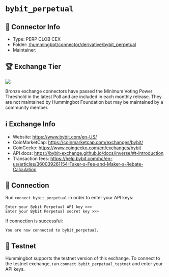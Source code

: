 # `bybit_perpetual`

## 📁 Connector Info

* Type: PERP CLOB CEX
* Folder: [/hummingbot/connector/derivative/bybit_perpetual](https://github.com/hummingbot/hummingbot/tree/development/hummingbot/connector/derivative/bybit_perpetual)
* Maintainer:

## 🏆 Exchange Tier

![](https://img.shields.io/static/v1?label=Hummingbot&message=BRONZE&color=green)

Bronze exchange connectors have passed the Minimum Voting Power Threshold in the latest Poll and are included in each monthly release. They are not maintained by Hummingbot Foundation but may be maintained by a community member.

## ℹ️ Exchange Info

* Website: <https://www.bybit.com/en-US/>
* CoinMarketCap: <https://coinmarketcap.com/exchanges/bybit/>
* CoinGecko: <https://www.coingecko.com/en/exchanges/bybit>
* API docs: <https://bybit-exchange.github.io/docs/inverse/#t-introduction>
* Transaction fees: <https://help.bybit.com/hc/en-us/articles/360039261154-Taker-s-Fee-and-Maker-s-Rebate-Calculation>

## 🔑 Connection

Run `connect bybit_perpetual` in order to enter your API keys:

```
Enter your Bybit Perpetual API key >>>
Enter your Bybit Perpetual secret key >>>
```

If connection is successful:

```
You are now connected to bybit_perpetual.
```

## 🧪 Testnet

Hummingbot supports the testnet version of this exchange. To connect to the testnet exchange, run `connect bybit_perpetual_testnet` and enter your API keys.
